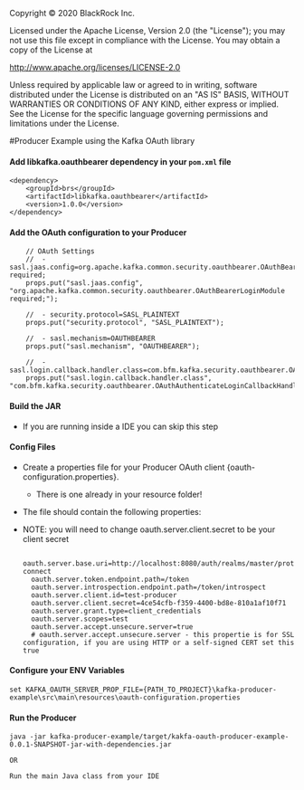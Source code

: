 Copyright © 2020 BlackRock Inc.

Licensed under the Apache License, Version 2.0 (the "License");
you may not use this file except in compliance with the License.
You may obtain a copy of the License at

  http://www.apache.org/licenses/LICENSE-2.0

Unless required by applicable law or agreed to in writing, software
distributed under the License is distributed on an "AS IS" BASIS,
WITHOUT WARRANTIES OR CONDITIONS OF ANY KIND, either express or implied.
See the License for the specific language governing permissions and
limitations under the License.

#Producer Example using the Kafka OAuth library

#### Add libkafka.oauthbearer dependency in your `pom.xml` file

    <dependency>
        <groupId>brs</groupId>
        <artifactId>libkafka.oauthbearer</artifactId>
        <version>1.0.0</version>
    </dependency>
    

#### Add the OAuth configuration to your Producer
        // OAuth Settings
        //	- sasl.jaas.config=org.apache.kafka.common.security.oauthbearer.OAuthBearerLoginModule required;
        props.put("sasl.jaas.config", "org.apache.kafka.common.security.oauthbearer.OAuthBearerLoginModule required;");
        
        //	- security.protocol=SASL_PLAINTEXT
        props.put("security.protocol", "SASL_PLAINTEXT");
        
        //	- sasl.mechanism=OAUTHBEARER
        props.put("sasl.mechanism", "OAUTHBEARER");
        
        //	- sasl.login.callback.handler.class=com.bfm.kafka.security.oauthbearer.OAuthAuthenticateLoginCallbackHandler
        props.put("sasl.login.callback.handler.class", "com.bfm.kafka.security.oauthbearer.OAuthAuthenticateLoginCallbackHandler");


#### Build the JAR
- If you are running inside a IDE you can skip this step
    
#### Config Files
 
- Create a properties file for your Producer OAuth client {oauth-configuration.properties}.
    - There is one already in your resource folder!
- The file should contain the following properties:
- NOTE: you will need to change oauth.server.client.secret to be your client secret


        oauth.server.base.uri=http://localhost:8080/auth/realms/master/protocol/openid-connect
        oauth.server.token.endpoint.path=/token
        oauth.server.introspection.endpoint.path=/token/introspect
        oauth.server.client.id=test-producer
        oauth.server.client.secret=4ce54cfb-f359-4400-bd8e-810a1af10f71
        oauth.server.grant.type=client_credentials
        oauth.server.scopes=test
        oauth.server.accept.unsecure.server=true
        # oauth.server.accept.unsecure.server - this propertie is for SSL configuration, if you are using HTTP or a self-signed CERT set this true

    

    
#### Configure your ENV Variables
        
    set KAFKA_OAUTH_SERVER_PROP_FILE={PATH_TO_PROJECT}\kafka-producer-example\src\main\resources\oauth-configuration.properties
    
    
#### Run the Producer
    java -jar kafka-producer-example/target/kakfa-oauth-producer-example-0.0.1-SNAPSHOT-jar-with-dependencies.jar
    
    OR
    
    Run the main Java class from your IDE
